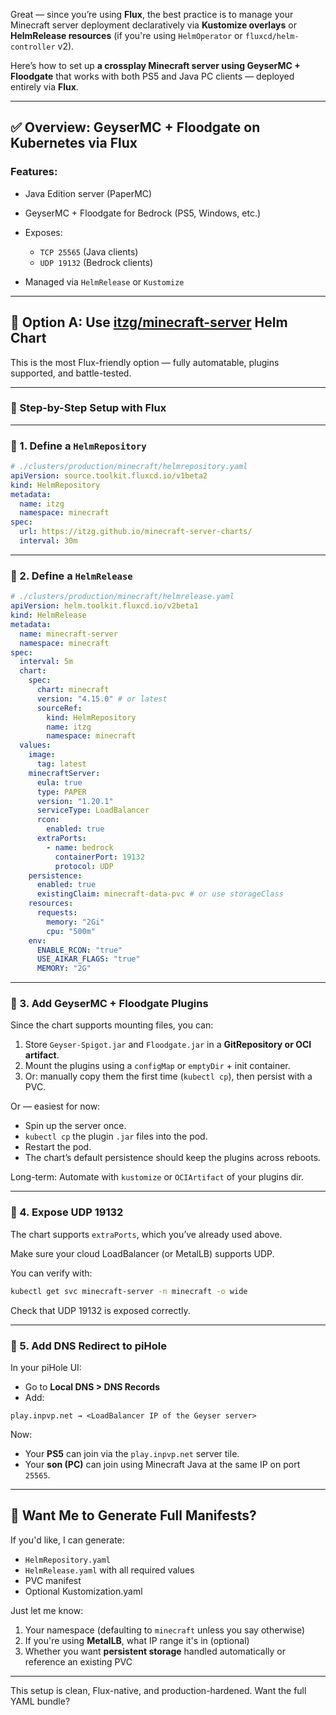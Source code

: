 Great — since you’re using **Flux**, the best practice is to manage your Minecraft server deployment declaratively via **Kustomize overlays** or **HelmRelease resources** (if you're using `HelmOperator` or `fluxcd/helm-controller` v2).

Here’s how to set up **a crossplay Minecraft server using GeyserMC + Floodgate** that works with both PS5 and Java PC clients — deployed entirely via **Flux**.

---

## ✅ Overview: GeyserMC + Floodgate on Kubernetes via Flux

### Features:

* Java Edition server (PaperMC)
* GeyserMC + Floodgate for Bedrock (PS5, Windows, etc.)
* Exposes:

  * `TCP 25565` (Java clients)
  * `UDP 19132` (Bedrock clients)
* Managed via `HelmRelease` or `Kustomize`

---

## 🧱 Option A: Use [itzg/minecraft-server](https://github.com/itzg/docker-minecraft-server) Helm Chart

This is the most Flux-friendly option — fully automatable, plugins supported, and battle-tested.

---

### 🧩 Step-by-Step Setup with Flux

---

### 🔹 1. Define a `HelmRepository`

```yaml
# ./clusters/production/minecraft/helmrepository.yaml
apiVersion: source.toolkit.fluxcd.io/v1beta2
kind: HelmRepository
metadata:
  name: itzg
  namespace: minecraft
spec:
  url: https://itzg.github.io/minecraft-server-charts/
  interval: 30m
```

---

### 🔹 2. Define a `HelmRelease`

```yaml
# ./clusters/production/minecraft/helmrelease.yaml
apiVersion: helm.toolkit.fluxcd.io/v2beta1
kind: HelmRelease
metadata:
  name: minecraft-server
  namespace: minecraft
spec:
  interval: 5m
  chart:
    spec:
      chart: minecraft
      version: "4.15.0" # or latest
      sourceRef:
        kind: HelmRepository
        name: itzg
        namespace: minecraft
  values:
    image:
      tag: latest
    minecraftServer:
      eula: true
      type: PAPER
      version: "1.20.1"
      serviceType: LoadBalancer
      rcon:
        enabled: true
      extraPorts:
        - name: bedrock
          containerPort: 19132
          protocol: UDP
    persistence:
      enabled: true
      existingClaim: minecraft-data-pvc # or use storageClass
    resources:
      requests:
        memory: "2Gi"
        cpu: "500m"
    env:
      ENABLE_RCON: "true"
      USE_AIKAR_FLAGS: "true"
      MEMORY: "2G"
```

---

### 🔹 3. Add GeyserMC + Floodgate Plugins

Since the chart supports mounting files, you can:

1. Store `Geyser-Spigot.jar` and `Floodgate.jar` in a **GitRepository or OCI artifact**.
2. Mount the plugins using a `configMap` or `emptyDir` + init container.
3. Or: manually copy them the first time (`kubectl cp`), then persist with a PVC.

Or — easiest for now:

* Spin up the server once.
* `kubectl cp` the plugin `.jar` files into the pod.
* Restart the pod.
* The chart’s default persistence should keep the plugins across reboots.

Long-term: Automate with `kustomize` or `OCIArtifact` of your plugins dir.

---

### 🔹 4. Expose UDP 19132

The chart supports `extraPorts`, which you’ve already used above.

Make sure your cloud LoadBalancer (or MetalLB) supports UDP.

You can verify with:

```bash
kubectl get svc minecraft-server -n minecraft -o wide
```

Check that UDP 19132 is exposed correctly.

---

### 🔹 5. Add DNS Redirect to piHole

In your piHole UI:

* Go to **Local DNS > DNS Records**
* Add:

```
play.inpvp.net → <LoadBalancer IP of the Geyser server>
```

Now:

* Your **PS5** can join via the `play.inpvp.net` server tile.
* Your **son (PC)** can join using Minecraft Java at the same IP on port `25565`.

---

## 🧪 Want Me to Generate Full Manifests?

If you'd like, I can generate:

* `HelmRepository.yaml`
* `HelmRelease.yaml` with all required values
* PVC manifest
* Optional Kustomization.yaml

Just let me know:

1. Your namespace (defaulting to `minecraft` unless you say otherwise)
2. If you're using **MetalLB**, what IP range it's in (optional)
3. Whether you want **persistent storage** handled automatically or reference an existing PVC

---

This setup is clean, Flux-native, and production-hardened. Want the full YAML bundle?
